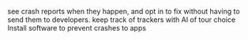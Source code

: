 see crash reports when they happen, and opt in to fix without having to send them to developers. keep track of trackers with AI of tour choice 
Install software to prevent crashes to apps
